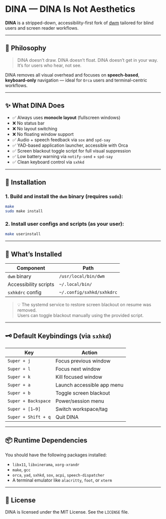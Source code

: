 # DINA — DINA Is Not Aesthetics

**DINA** is a stripped-down, accessibility-first fork of [dwm](https://dwm.suckless.org/) tailored for blind users and screen reader workflows.

---

## 🧠 Philosophy

> DINA doesn’t draw. DINA doesn’t float. DINA doesn’t get in your way.  
> It’s for users who hear, not see.

DINA removes all visual overhead and focuses on **speech-based**, **keyboard-only** navigation — ideal for `Orca` users and terminal-centric workflows.

---

## ✨ What DINA Does

- ✅ Always uses **monocle layout** (fullscreen windows)
- ❌ No status bar
- ❌ No layout switching
- ❌ No floating window support
- ✅ Audio + speech feedback via `sox` and `spd-say`
- ✅ YAD-based application launcher, accessible with Orca
- ✅ Screen blackout toggle script for full visual suppression
- ✅ Low battery warning via `notify-send` + `spd-say`
- ✅ Clean keyboard control via `sxhkd`

---

## 🧱 Installation

### 1. Build and install the `dwm` binary (requires `sudo`):

```sh
make
sudo make install
```

### 2. Install user configs and scripts (as your user):

```sh
make userinstall
```

---

## 📁 What’s Installed

| Component                  | Path                                      |
|---------------------------|-------------------------------------------|
| `dwm` binary              | `/usr/local/bin/dwm`                      |
| Accessibility scripts     | `~/.local/bin/`                           |
| `sxhkdrc` config          | `~/.config/sxhkd/sxhkdrc`                 |

> 💡 The systemd service to restore screen blackout on resume was removed.  
Users can toggle blackout manually using the provided script.

---

## 🗝️ Default Keybindings (via `sxhkd`)

| Key                        | Action                     |
|---------------------------|----------------------------|
| `Super + j`               | Focus previous window      |
| `Super + l`               | Focus next window          |
| `Super + k`               | Kill focused window        |
| `Super + a`               | Launch accessible app menu |
| `Super + b`               | Toggle screen blackout     |
| `Super + Backspace`       | Power/session menu         |
| `Super + [1–9]`           | Switch workspace/tag       |
| `Super + Shift + q`       | Quit DINA                  |

---

## 📦 Runtime Dependencies

You should have the following packages installed:

- `libx11`, `libxinerama`, `xorg-xrandr`
- `make`, `gcc`
- `orca`, `yad`, `sxhkd`, `sox`, `acpi`, `speech-dispatcher`
- A terminal emulator like `alacritty`, `foot`, or `xterm`

---

## 🔗 License

DINA is licensed under the MIT License. See the `LICENSE` file.
